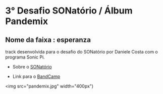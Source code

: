 # 3° Desafio SONatório / Álbum Pandemix

## Nome da faixa : esperanza

track desenvolvida para o desafio do SONatório por Daniele Costa com o programa Sonic Pi.


- Sobre o [SONatório](http://sonatorio.org/inicio/)


- Link para o [BandCamp](https://sonatorio.bandcamp.com/album/pandemix-vol-1)

<img src="pandemix.jpg" width="400px")
